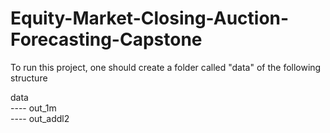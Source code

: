 # Equity-Market-Closing-Auction-Forecasting-Capstone

To run this project, one should create a folder called "data" of the following structure

data  
---- out_1m  
---- out_addl2  
